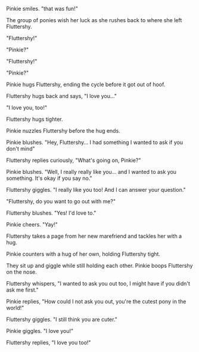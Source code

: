 Pinkie smiles. "that was fun!"

The group of ponies wish her luck as she rushes back to where she left Fluttershy.

"Fluttershy!"

"Pinkie?"

"Fluttershy!"

"Pinkie?"

Pinkie hugs Fluttershy, ending the cycle before it got out of hoof.

Fluttershy hugs back and says, "I love you…"

"I love you, too!"

Fluttershy hugs tighter.

Pinkie nuzzles Fluttershy before the hug ends.

Pinkie blushes. "Hey, Fluttershy… I had something I wanted to ask if you don't mind"

Fluttershy replies curiously, "What's going on, Pinkie?"

Pinkie blushes. "Well, I really really like you… and I wanted to ask you something. It's okay if you say no."

Fluttershy giggles. "I really like you too! And I can answer your question."

"Fluttershy, do you want to go out with me?"

Fluttershy blushes. "Yes! I'd love to."

Pinkie cheers. "Yay!"

Fluttershy takes a page from her new marefriend and tackles her with a hug.

Pinkie counters with a hug of her own, holding Fluttershy tight.

They sit up and giggle while still holding each other. Pinkie boops Fluttershy on the nose.

Fluttershy whispers, "I wanted to ask you out too, I might have if you didn't ask me first."

Pinkie replies, "How could I not ask you out, you're the cutest pony in the world!"

Fluttershy giggles. "I still think you are cuter."

Pinkie giggles. "I love you!"

Fluttershy replies, "I love you too!"
